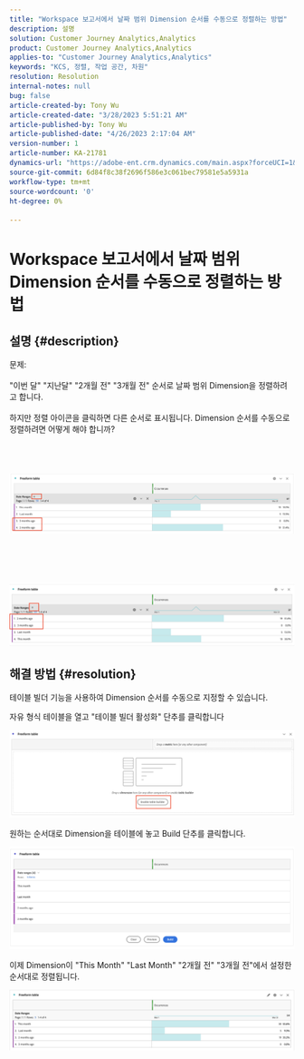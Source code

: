 ```yaml
---
title: "Workspace 보고서에서 날짜 범위 Dimension 순서를 수동으로 정렬하는 방법"
description: 설명
solution: Customer Journey Analytics,Analytics
product: Customer Journey Analytics,Analytics
applies-to: "Customer Journey Analytics,Analytics"
keywords: "KCS, 정렬, 작업 공간, 차원"
resolution: Resolution
internal-notes: null
bug: false
article-created-by: Tony Wu
article-created-date: "3/28/2023 5:51:21 AM"
article-published-by: Tony Wu
article-published-date: "4/26/2023 2:17:04 AM"
version-number: 1
article-number: KA-21781
dynamics-url: "https://adobe-ent.crm.dynamics.com/main.aspx?forceUCI=1&pagetype=entityrecord&etn=knowledgearticle&id=f9282590-2ccd-ed11-b597-6045bd006793"
source-git-commit: 6d84f8c38f2696f586e3c061bec79581e5a5931a
workflow-type: tm+mt
source-wordcount: '0'
ht-degree: 0%

---
```


# Workspace 보고서에서 날짜 범위 Dimension 순서를 수동으로 정렬하는 방법

## 설명 {#description}

문제:
<br> 
<br>&quot;이번 달&quot; &quot;지난달&quot; &quot;2개월 전&quot; &quot;3개월 전&quot; 순서로 날짜 범위 Dimension을 정렬하려고 합니다.<br><br>하지만 정렬 아이콘을 클릭하면 다른 순서로 표시됩니다. Dimension 순서를 수동으로 정렬하려면 어떻게 해야 합니까?<br><br>
<br> <br><br>![](assets/___cf0914a3-30cd-ed11-b597-6045bd006793___.png)<br><br> <br><br> <br><br>![](assets/___d10914a3-30cd-ed11-b597-6045bd006793___.png)

## 해결 방법 {#resolution}


테이블 빌더 기능을 사용하여 Dimension 순서를 수동으로 지정할 수 있습니다.

자유 형식 테이블을 열고 &quot;테이블 빌더 활성화&quot; 단추를 클릭합니다

![](assets/d4eda136-2fcd-ed11-b597-6045bd006793.png)

원하는 순서대로 Dimension을 테이블에 놓고 Build 단추를 클릭합니다.

![](assets/69497031-30cd-ed11-b597-6045bd006793.png)

이제 Dimension이 &quot;This Month&quot; &quot;Last Month&quot; &quot;2개월 전&quot; &quot;3개월 전&quot;에서 설정한 순서대로 정렬됩니다.

![](assets/efb1744a-30cd-ed11-b597-6045bd006793.png)

